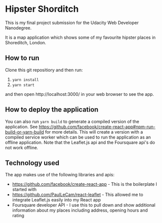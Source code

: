 # Hipster Shorditch

This is my final project submission for the Udacity Web Developer Nanodegree.

It is a map application which shows some of my favourite hipster places in Shoreditch, London.

## How to run

Clone this git repositiory and then run:

1. `yarn install`
2. `yarn start`

and then open http://localhost:3000/ in your web browser to see the app.

## How to deploy the application

You can also run `yarn build` to generate a compiled version of the application. See https://github.com/facebook/create-react-app#npm-run-build-or-yarn-build for more details. This will create a version with a compiled service worker which can be used to run the application as an offline application. Note that the Leaflet.js api and the Foursquare api's do not work offline.

## Technology used

The app makes use of the following libraries and apis:

* https://github.com/facebook/create-react-app - This is the boilerplate I started with
* https://github.com/PaulLeCam/react-leaflet - This allowed me to integrate Leaflet.js easily into my React app
* Foursquare developer API - I use this to pull down and show additional information about my places including address, opening hours and rating
